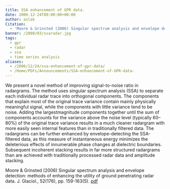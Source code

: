 ```yaml
---
title: SSA enhancement of GPR data.
date: 2006-12-24T00:00:00+00:00
author: aslak
Citation:
  - 'Moore & Grinsted (2006) Singular spectrum analysis and envelope detection: methods of enhancing the utility of ground penetrating radar data. J. Glaciol., 52(176), pp. 159-163(5).'
banner: /2008/03/ssaradar.jpg
tags:
  - gpr
  - radar
  - ssa
  - time series analysis
aliases:
  - /2006/12/24/ssa-enhancement-of-gpr-data/
  - /Home/PDFs/Announcements/SSA-enhancement-of-GPR-data-
---
```

We present a novel method of improving signal-to-noise ratio in radargrams. The method uses singular spectrum analysis (SSA) to separate each individual radar trace into orthogonal components. The components that explain most of the original trace variance contain mainly physically meaningful signal, while the components with little variance tend to be noise. <!--more--> Adding the largestmagnitude components together until the sum of components accounts for the variance above the noise level (typically 60–80%) of the original trace variance results in a much cleaner radargram with more easily seen internal features than in traditionally filtered data. The radargrams can be further enhanced by envelope-detecting the SSA-filtered data, as this measure of instantaneous energy minimizes the deleterious effects of innumerable phase changes at dielectric boundaries. Subsequent incoherent stacking results in far more structured radargrams than are achieved with traditionally processed radar data and amplitude stacking.

Moore & Grinsted (2006) Singular spectrum analysis and envelope detection: methods of enhancing the utility of ground penetrating radar data. J. Glaciol., 52(176), pp. 159-163(5). [pdf](/Home/PDFs/Moore_Jglac06_-_ssa_radar.pdf?attredirects=0)
